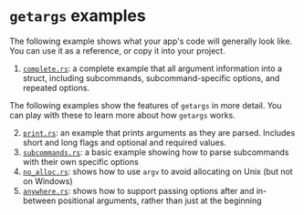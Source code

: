 # `getargs` examples

The following example shows what your app's code will generally look like. You
can use it as a reference, or copy it into your project.

1. [`complete.rs`](./complete.rs): a complete example that all argument
   information into a struct, including subcommands, subcommand-specific
   options, and repeated options.

The following examples show the features of `getargs` in more detail. You can
play with these to learn more about how `getargs` works.

2. [`print.rs`](./print.rs): an example that prints arguments as they are
   parsed. Includes short and long flags and optional and required values.
3. [`subcommands.rs`](./subcommands.rs): a basic example showing how to parse
   subcommands with their own specific options
4. [`no_alloc.rs`](./no_alloc.rs): shows how to use `argv` to avoid allocating
   on Unix (but not on Windows)
5. [`anywhere.rs`](./anywhere.rs): shows how to support passing options after
   and in-between positional arguments, rather than just at the beginning
